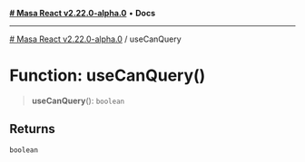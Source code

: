 [**# Masa React v2.22.0-alpha.0**](../README.md) • **Docs**

***

[# Masa React v2.22.0-alpha.0](../globals.md) / useCanQuery

# Function: useCanQuery()

> **useCanQuery**(): `boolean`

## Returns

`boolean`
